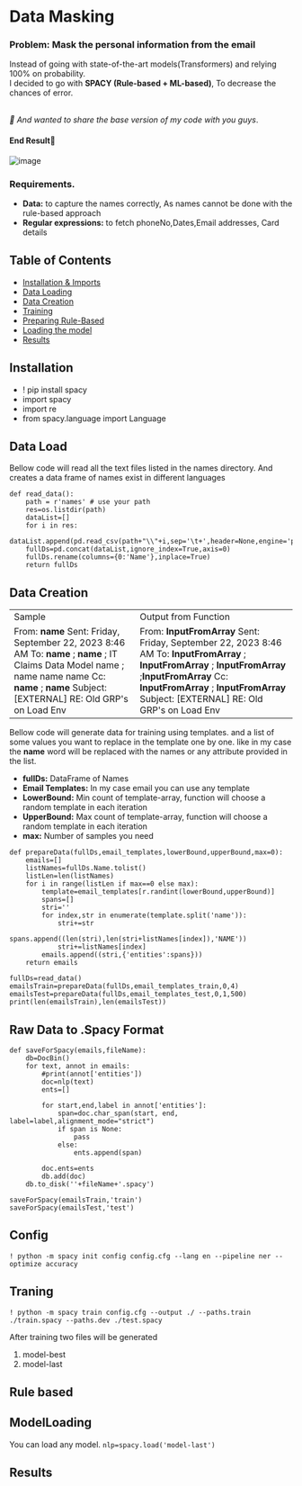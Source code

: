 # Data Masking

### Problem: Mask the personal information from the email 
Instead of going with state-of-the-art models(Transformers) and relying 100% on probability. <br>
I decided to go with <b>  SPACY (Rule-based + ML-based)</b>, To decrease the chances of error. <br><br>

<I> 💙 And wanted to share the base version of my code with you guys</i>.

#### End Result🎄

![image](https://github.com/LLama2-Ai/spacyCustomNER/assets/142317270/587d58f7-ac4b-40fe-9167-6c2db7375cc7)

### Requirements.
<ul>
  <li> <b>Data:</b> to capture the names correctly, As names cannot be done with the rule-based approach </li>
  <li> <b> Regular expressions:</b> to fetch phoneNo,Dates,Email addresses, Card details  </li>
</ul>

## Table of Contents

- [Installation & Imports](#installation)
- [Data Loading](#usage)
- [Data Creation](#data)
- [Training](#training)
- [Preparing Rule-Based](#training)
- [Loading the model](#rulebased)
- [Results](#Results)

## Installation

<ul>
  <li>! pip install spacy</li>
  <li>import spacy</li>
  <li>import re</li>
  <li>from spacy.language import Language</li>
</ul>


## Data Load
<p> 
Bellow code will read all the text files listed in the names directory. And creates a data frame of names exist in different languages </p>

```
def read_data():
    path = r'names' # use your path
    res=os.listdir(path)
    dataList=[]
    for i in res:
        dataList.append(pd.read_csv(path+"\\"+i,sep='\t+',header=None,engine='python'))
    fullDs=pd.concat(dataList,ignore_index=True,axis=0)
    fullDs.rename(columns={0:'Name'},inplace=True)
    return fullDs
```



## Data Creation

<table>
  <tr><td>Sample</td> <td>Output from Function</td></tr>
  <tr>
    <td>
  From: <b>name </b> <name@tevera.com>
  Sent: Friday, September 22, 2023 8:46 AM
  To: <b>name </b> <name@kandi.com>; <b>name </b> <name@kandi.com>; IT Claims Data Model name <name@tevera.com>; name name name <name@tevera.com>
  Cc: <b>name </b><name@kandi.com>; <b>name </b><name@kandi.com>
  Subject: [EXTERNAL] RE: Old GRP's on Load Env    
    </td>
    <td>
      From: <b>InputFromArray</b> <name@tevera.com>
Sent: Friday, September 22, 2023 8:46 AM
To: <b>InputFromArray</b> <name@kandi.com>; <b>InputFromArray</b>  <name@kandi.com>; <b>InputFromArray</b> <InputFromArray@tevera.com>;<b>InputFromArray</b>  <name@tevera.com>
Cc: <b>InputFromArray</b> <name@kandi.com>; <b>InputFromArray</b>  <name@kandi.com>
Subject: [EXTERNAL] RE: Old GRP's on Load Env
    </td>
  </tr>
</table>


<p> 
Bellow code will generate data for training using templates. and a list of some values you want to replace in the template one by one.
like in my case 
  the <b>name</b>  word will be replaced with the names or any attribute provided in the list.  
</p>


<ul>
  <li><b>fullDs:</b> DataFrame of Names</li>
  <li><b>Email Templates:</b> In my case email you can use any template</li>
  <li><b>LowerBound:</b> Min count of template-array, function will choose a random template in each iteration</li>
  <li><b>UpperBound:</b> Max count of template-array, function will choose a random template in each iteration</li>
  <li><b>max:</b> Number of samples you need</li>
</ul>

```
def prepareData(fullDs,email_templates,lowerBound,upperBound,max=0):
    emails=[]
    listNames=fullDs.Name.tolist()
    listLen=len(listNames)
    for i in range(listLen if max==0 else max):
        template=email_templates[r.randint(lowerBound,upperBound)]
        spans=[]
        stri=''
        for index,str in enumerate(template.split('name')):
            stri+=str
            spans.append((len(stri),len(stri+listNames[index]),'NAME'))
            stri+=listNames[index]
        emails.append((stri,{'entities':spans}))
    return emails

fullDs=read_data()
emailsTrain=prepareData(fullDs,email_templates_train,0,4)
emailsTest=prepareData(fullDs,email_templates_test,0,1,500)
print(len(emailsTrain),len(emailsTest))
```

## Raw Data to .Spacy Format

``` 
def saveForSpacy(emails,fileName):
    db=DocBin()
    for text, annot in emails:
        #print(annot['entities'])
        doc=nlp(text)
        ents=[]
        
        for start,end,label in annot['entities']:
            span=doc.char_span(start, end, label=label,alignment_mode="strict")
            if span is None:
                pass
            else:
                ents.append(span)

        doc.ents=ents
        db.add(doc)
    db.to_disk(''+fileName+'.spacy')

saveForSpacy(emailsTrain,'train')
saveForSpacy(emailsTest,'test')
```
## Config 
```
! python -m spacy init config config.cfg --lang en --pipeline ner --optimize accuracy 
```
## Traning
```
! python -m spacy train config.cfg --output ./ --paths.train ./train.spacy --paths.dev ./test.spacy
```
<p> After training two files will be generated </p>
<ol><li>model-best</li><li>model-last</li></ol>

## Rule based 

## ModelLoading
You can load any model.
``` nlp=spacy.load('model-last') ```
## Results
